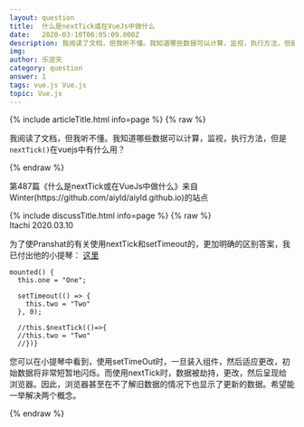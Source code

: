 ```yaml
---
layout: question
title:  什么是nextTick或在VueJs中做什么
date:   2020-03-10T06:05:09.000Z
description: 我阅读了文档，但我听不懂。我知道哪些数据可以计算，监视，执行方法，但是nextTick()在vuejs中有什么用？...
img: 
author: 乐逆天
category: question
answer: 1
tags: vue.js Vue.js
topic: Vue.js
---
```

<div class="article-root">
  <div class="article">
    {% include articleTitle.html info=page %}
    {% raw %}
    <div class="article-content"><p><font style="vertical-align: inherit;"><font style="vertical-align: inherit;">我阅读了文档，但我听不懂。</font><font style="vertical-align: inherit;">我知道哪些数据可以计算，监视，执行方法，但是</font></font><code>nextTick()</code><font style="vertical-align: inherit;"><font style="vertical-align: inherit;">在vuejs中有</font><font style="vertical-align: inherit;">什么</font><font style="vertical-align: inherit;">用？</font></font></p></div>
    {% endraw %}
  </div>
  <p class="winter_mark">第487篇《什么是nextTick或在VueJs中做什么》来自Winter(https://github.com/aiyld/aiyld.github.io)的站点</p>
  <div class="discuss-wrapper">
    {% include discussTitle.html info=page %}
    {% raw %}
    <div class="discuss-item">
        <div class="discuss-parent">
          <div class="discuss-meta">
            <span class="discuss-user">Itachi</span>
            <span class="discuss-time">2020.03.10</span>
          </div>
          <div class="discuss-comment"><p><font style="vertical-align: inherit;"><font style="vertical-align: inherit;">为了使Pranshat的有关使用nextTick和setTimeout的，更加明确的区别答案，我已付出他的小提琴：
 </font></font><a href="https://jsfiddle.net/wtoalabi/g7kL9Lu1/" rel="noreferrer"><font style="vertical-align: inherit;"><font style="vertical-align: inherit;">这里</font></font></a></p>

<pre><code>mounted() {    <font></font>
  this.one = "One";<font></font>
<font></font>
  setTimeout(() =&gt; {<font></font>
    this.two = "Two"<font></font>
  }, 0);<font></font>
<font></font>
  //this.$nextTick(()=&gt;{<font></font>
  //this.two = "Two"<font></font>
  //})}<font></font>
</code></pre>

<p><font style="vertical-align: inherit;"><font style="vertical-align: inherit;">您可以在小提琴中看到，使用setTimeOut时，一旦装入组件，然后适应更改，初始数据将非常短暂地闪烁。</font><font style="vertical-align: inherit;">而使用nextTick时，数据被劫持，更改，然后呈现给浏览器。</font><font style="vertical-align: inherit;">因此，浏览器甚至在不了解旧数据的情况下也显示了更新的数据。</font><font style="vertical-align: inherit;">希望能一举解决两个概念。</font></font></p></div>
        </div></div>
    {% endraw %}
  </div>
<div>
